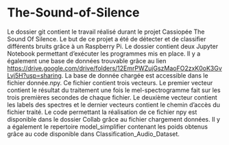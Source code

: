 # The-Sound-of-Silence
Le dossier git contient le travail réalisé durant le projet Cassiopée The Sound Of Silence. Le but de ce projet a été de détecter et de classifier différents bruits grâce à un Raspberry Pi. Le dossier contient deux Jupyter Notebook permettant d’exécuter les programmes mis en place. Il y a également une base de données trouvable grâce au lien https://drive.google.com/drive/folders/12EmrPWZujGszMaoFO2zxK0oK3GvLvj5H?usp=sharing. La base de donnée chargée est accessible dans le fichier donnée.npy. Ce fichier contient trois vecteurs. Le premier vecteur contient le résultat  du traitement une fois le mel-spectrogramme fait sur les trois premières secondes de chaque fichier. Le deuxième vecteur contient les labels des spectres et le dernier vecteurs contient le chemin d’accès du fichier traité. Le code permettant la réalisation de ce fichier npy est disponible dans le dossier Collab grâce au fichier chargement données. Il y a également  le repertoire model_simplifier contenant les poids obtenus grâce au code disponible dans Classification_Audio_Dataset.